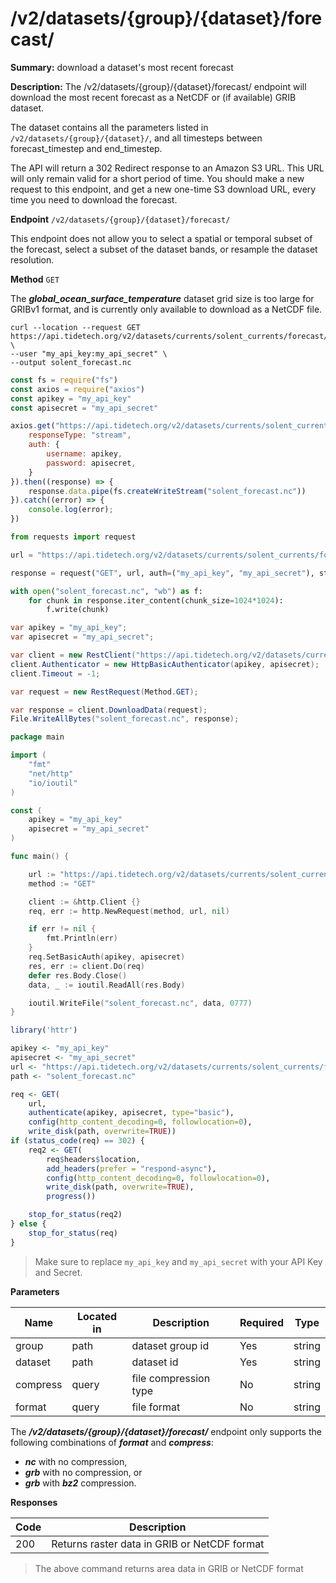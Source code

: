 # /v2/datasets/{group}/{dataset}/forecast/

**Summary:** download a dataset's most recent forecast

**Description:** The /v2/datasets/{group}/{dataset}/forecast/ endpoint will download the most recent forecast as a NetCDF or (if available) GRIB dataset.

The dataset contains all the parameters listed in `/v2/datasets/{group}/{dataset}/`, and all timesteps between forecast_timestep and end_timestep.

The API will return a 302 Redirect response to an Amazon S3 URL. This URL will only remain valid for a short period of time. You should make a new request to this endpoint, and get a new one-time S3 download URL, every time you need to download the forecast.

**Endpoint** `/v2/datasets/{group}/{dataset}/forecast/`

This endpoint does not allow you to select a spatial or temporal subset of the forecast, select a subset of the dataset bands, or resample the dataset resolution.

**Method** `GET`

<aside class="warning">
The <b><em>global_ocean_surface_temperature</em></b> dataset grid size is too large for GRIBv1 format, and is currently only available to download as a NetCDF file.
</aside>


``` shell
curl --location --request GET https://api.tidetech.org/v2/datasets/currents/solent_currents/forecast/ \
--user "my_api_key:my_api_secret" \
--output solent_forecast.nc
```

``` javascript
const fs = require("fs")
const axios = require("axios")
const apikey = "my_api_key"
const apisecret = "my_api_secret"

axios.get("https://api.tidetech.org/v2/datasets/currents/solent_currents/forecast/", data, {
    responseType: "stream",
    auth: {
        username: apikey,
        password: apisecret,
    }
}).then((response) => {
    response.data.pipe(fs.createWriteStream("solent_forecast.nc"))
}).catch((error) => {
    console.log(error);
})
```

``` python
from requests import request

url = "https://api.tidetech.org/v2/datasets/currents/solent_currents/forecast/"

response = request("GET", url, auth=("my_api_key", "my_api_secret"), stream=True)

with open("solent_forecast.nc", "wb") as f:
    for chunk in response.iter_content(chunk_size=1024*1024):
        f.write(chunk)
```

``` csharp
var apikey = "my_api_key";
var apisecret = "my_api_secret";

var client = new RestClient("https://api.tidetech.org/v2/datasets/currents/solent_currents/forecast/");
client.Authenticator = new HttpBasicAuthenticator(apikey, apisecret);
client.Timeout = -1;

var request = new RestRequest(Method.GET);

var response = client.DownloadData(request);
File.WriteAllBytes("solent_forecast.nc", response);
```

``` go
package main

import (
    "fmt"
    "net/http"
    "io/ioutil"
)

const (
    apikey = "my_api_key"
    apisecret = "my_api_secret"
)

func main() {

    url := "https://api.tidetech.org/v2/datasets/currents/solent_currents/forecast/"
    method := "GET"

    client := &http.Client {}
    req, err := http.NewRequest(method, url, nil)

    if err != nil {
        fmt.Println(err)
    }
    req.SetBasicAuth(apikey, apisecret)
    res, err := client.Do(req)
    defer res.Body.Close()
    data, _ := ioutil.ReadAll(res.Body)

    ioutil.WriteFile("solent_forecast.nc", data, 0777)
}
```

```r
library('httr')

apikey <- "my_api_key"
apisecret <- "my_api_secret"
url <- "https://api.tidetech.org/v2/datasets/currents/solent_currents/forecast/"
path <- "solent_forecast.nc"

req <- GET(
    url,
    authenticate(apikey, apisecret, type="basic"),
    config(http_content_decoding=0, followlocation=0),
    write_disk(path, overwrite=TRUE))
if (status_code(req) == 302) {
    req2 <- GET(
        req$headers$location,
        add_headers(prefer = "respond-async"),
        config(http_content_decoding=0, followlocation=0),
        write_disk(path, overwrite=TRUE),
        progress())

    stop_for_status(req2)
} else {
    stop_for_status(req)
}
```

> Make sure to replace `my_api_key` and `my_api_secret` with your API Key and Secret.


**Parameters**

| Name | Located in | Description | Required | Type |
| ---- | ---------- | ----------- | -------- | ---- |
| group | path | dataset group id | Yes | string |
| dataset | path | dataset id | Yes | string |
| compress | query | file compression type | No | string |
| format | query | file format | No | string |

<aside class="notice">
The <em><b>/v2/datasets/{group}/{dataset}/forecast/</b></em> endpoint only supports the following combinations of <em><b>format</b></em> and <em><b>compress</b></em>:
<ul>
    <li><em><b>nc</b></em> with no compression,
    <li><em><b>grb</b></em> with no compression, or
    <li><em><b>grb</b></em> with <em><b>bz2</b></em> compression.
</aside>

**Responses**

| Code | Description |
| ---- | ----------- |
| 200 | Returns raster data in GRIB or NetCDF format |

> The above command returns area data in GRIB or NetCDF format
